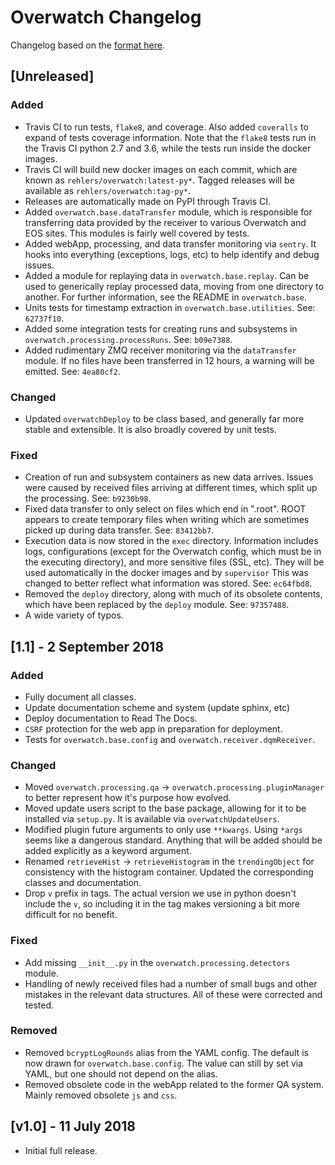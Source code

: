 # Overwatch Changelog

Changelog based on the [format here](https://keepachangelog.com/en/1.0.0/).

## [Unreleased]

### Added

- Travis CI to run tests, `flake8`, and coverage. Also added `coveralls` to expand of tests coverage
  information. Note that the `flake8` tests run in the Travis CI python 2.7 and 3.6, while the tests run
  inside the docker images.
- Travis CI will build new docker images on each commit, which are known as `rehlers/overwatch:latest-py*`.
  Tagged releases will be available as `rehlers/overwatch:tag-py*`.
- Releases are automatically made on PyPI through Travis CI.
- Added `overwatch.base.dataTransfer` module, which is responsible for transferring data provided by the
  receiver to various Overwatch and EOS sites. This modules is fairly well covered by tests.
- Added webApp, processing, and data transfer monitoring via `sentry`. It hooks into everything (exceptions,
  logs, etc) to help identify and debug issues.
- Added a module for replaying data in `overwatch.base.replay`. Can be used to generically replay processed
  data, moving from one directory to another. For further information, see the README in `overwatch.base`.
- Units tests for timestamp extraction in `overwatch.base.utilities`. See: `62737f10`.
- Added some integration tests for creating runs and subsystems in `overwatch.processing.processRuns`. See:
  `b09e7388`.
- Added rudimentary ZMQ receiver monitoring via the `dataTransfer` module. If no files have been transferred
  in 12 hours, a warning will be emitted. See: `4ea80cf2`.

### Changed

- Updated `overwatchDeploy` to be class based, and generally far more stable and extensible. It is also
  broadly covered by unit tests.

### Fixed

- Creation of run and subsystem containers as new data arrives. Issues were caused by received files arriving
  at different times, which split up the processing. See: `b9230b98`.
- Fixed data transfer to only select on files which end in ".root". ROOT appears to create temporary files
  when writing which are sometimes picked up during data transfer. See: `83412bb7`.
- Execution data is now stored in the `exec` directory. Information includes logs, configurations (except for
  the Overwatch config, which must be in the executing directory), and more sensitive files (SSL, etc). They
  will be used automatically in the docker images and by `supervisor` This was changed to better reflect what
  information was stored. See: `ec64fbd8`.
- Removed the `deploy` directory, along with much of its obsolete contents, which have been replaced by the
  `deploy` module. See: `97357488`.
- A wide variety of typos.

## [1.1] - 2 September 2018

### Added

- Fully document all classes.
- Update documentation scheme and system (update sphinx, etc)
- Deploy documentation to Read The Docs.
- `CSRF` protection for the web app in preparation for deployment.
- Tests for `overwatch.base.config` and `overwatch.receiver.dqmReceiver`.

### Changed

- Moved `overwatch.processing.qa` -> `overwatch.processing.pluginManager` to better represent how it's purpose
  how evolved.
- Moved update users script to the base package, allowing for it to be installed via `setup.py`. It is
  available via `overwatchUpdateUsers`.
- Modified plugin future arguments to only use `**kwargs`. Using `*args` seems like a dangerous standard.
  Anything that will be added should be added explicitly as a keyword argument.
- Renamed `retrieveHist` -> `retrieveHistogram` in the `trendingObject` for consistency with the histogram
  container. Updated the corresponding classes and documentation.
- Drop `v` prefix in tags. The actual version we use in python doesn't include the `v`, so including it in the
  tag makes versioning a bit more difficult for no benefit.

### Fixed

- Add missing `__init__.py` in the `overwatch.processing.detectors` module.
- Handling of newly received files had a number of small bugs and other mistakes in the relevant data
  structures. All of these were corrected and tested.

### Removed

- Removed `bcryptLogRounds` alias from the YAML config. The default is now drawn for `overwatch.base.config`.
  The value can still by set via YAML, but one should not depend on the alias.
- Removed obsolete code in the webApp related to the former QA system. Mainly removed obsolete `js` and `css`.

## [v1.0] - 11 July 2018

- Initial full release.
